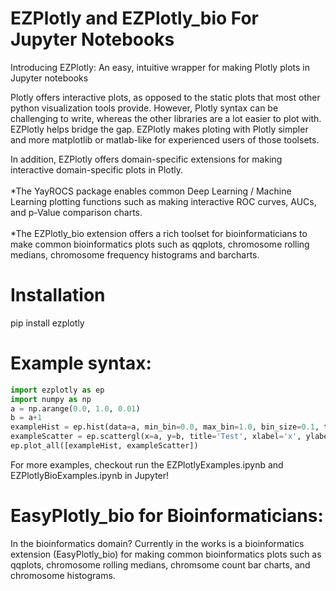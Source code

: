 # EZPlotly and EZPlotly_bio For Jupyter Notebooks
Introducing EZPlotly: An easy, intuitive wrapper for making Plotly plots in Jupyter notebooks

Plotly offers interactive plots, as opposed to the static plots that most other python visualization tools provide. However, Plotly syntax can be challenging to write, whereas the other libraries are a lot easier to plot with. EZPlotly helps bridge the gap. EZPlotly makes ploting with Plotly simpler and more matplotlib or matlab-like for experienced users of those toolsets.

In addition, EZPlotly offers domain-specific extensions for making interactive domain-specific plots in Plotly. <br><br>
*The YayROCS package enables common Deep Learning / Machine Learning plotting functions such as making interactive ROC curves, AUCs, and p-Value comparison charts. <br><br>
*The EZPlotly_bio extension offers a rich toolset for bioinformaticians to make common bioinformatics plots such as qqplots, chromosome rolling medians, chromosome frequency histograms and barcharts. 

# Installation

pip install ezplotly

# Example syntax:

```python
import ezplotly as ep
import numpy as np
a = np.arange(0.0, 1.0, 0.01)
b = a+1
exampleHist = ep.hist(data=a, min_bin=0.0, max_bin=1.0, bin_size=0.1, title='MyHistogram', xlabel='a')
exampleScatter = ep.scattergl(x=a, y=b, title='Test', xlabel='x', ylabel='y')
ep.plot_all([exampleHist, exampleScatter])
```

For more examples, checkout run the EZPlotlyExamples.ipynb and EZPlotlyBioExamples.ipynb in Jupyter!

# EasyPlotly_bio for Bioinformaticians:

In the bioinformatics domain? Currently in the works is a bioinformatics extension (EasyPlotly_bio) for making common bioinformatics plots such as qqplots, chromosome rolling medians, chromsome count bar charts, and chromosome histograms.
